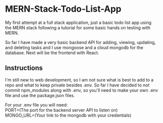# MERN-Stack-Todo-List-App
My first attempt at a full stack application, just a basic todo list app using the MERN stack following a tutorial for some basic hands on testing with MERN.

So far I have made a very basic backend API for adding, viewing, updating, and deleting tasks and I use mongoose and a cloud mongodb for the database. Next will be the frontend with React.

## Instructions
I'm still new to web development, so I am not sure what is best to add to a repo and what to keep private besides .env. So far I have decided to not commit npm_modules along with .env, so you'll need to make your own .env file and use the package.json files.

For your .env file you will need:\
PORT=(The port for the backend server API to listen on)\
MONGO_URL=(Your link to the mongodb with your credentials)
